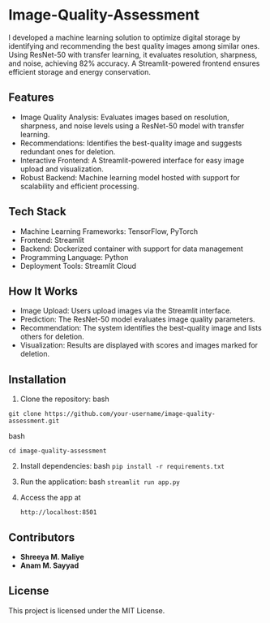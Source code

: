 # Image-Quality-Assessment
I developed a machine learning solution to optimize digital storage by identifying and recommending the best quality images among similar ones. Using ResNet-50 with transfer learning, it evaluates resolution, sharpness, and noise, achieving 82% accuracy. A Streamlit-powered frontend ensures efficient storage and energy conservation.

## Features
- Image Quality Analysis: Evaluates images based on resolution, sharpness, and noise levels using a ResNet-50 model with transfer learning.
- Recommendations: Identifies the best-quality image and suggests redundant ones for deletion.
- Interactive Frontend: A Streamlit-powered interface for easy image upload and visualization.
- Robust Backend: Machine learning model hosted with support for scalability and efficient processing.

## Tech Stack
- Machine Learning Frameworks: TensorFlow, PyTorch
- Frontend: Streamlit
- Backend: Dockerized container with support for data management
- Programming Language: Python
- Deployment Tools: Streamlit Cloud

## How It Works
- Image Upload: Users upload images via the Streamlit interface.
- Prediction: The ResNet-50 model evaluates image quality parameters.
- Recommendation: The system identifies the best-quality image and lists others for deletion.
- Visualization: Results are displayed with scores and images marked for deletion.

## Installation
1. Clone the repository:
bash
```   
git clone https://github.com/your-username/image-quality-assessment.git
```

bash

```
cd image-quality-assessment 
```

2. Install dependencies:
bash
   ``` pip install -r requirements.txt ```
   
3. Run the application:
bash
    ```streamlit run app.py```
4. Access the app at

   ```http://localhost:8501 ```

## Contributors

- **Shreeya M. Maliye**
- **Anam M. Sayyad**

## License

This project is licensed under the MIT License.





